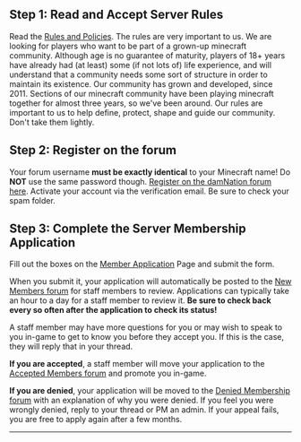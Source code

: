 ---
---
## Step 1: Read and Accept Server Rules 
Read the [Rules and Policies](../rules.md "Rules and Policies"). The rules are very important to us. We are looking for players who want to be part of a grown-up minecraft community. Although age is no guarantee of maturity, players of 18+ years have already had (at least) some (if not lots of) life experience, and will understand that a community needs some sort of structure in order to maintain its existence. Our community has grown and developed, since 2011. Sections of our minecraft community have been playing minecraft together for almost three years, so we've been around. Our rules are important to us to help define, protect, shape and guide our community. Don't take them lightly.

## Step 2: Register on the forum
Your forum username **must be exactly identical** to your Minecraft name! Do **NOT** use the same password though. [Register on the damNation forum here](http://damnation.eu/phpbb/ucp.php?mode=register "Register"). Activate your account via the verification email. Be sure to check your spam folder.

## Step 3: Complete the Server Membership Application

Fill out the boxes on the [Member Application](https://damnation.eu/phpbb/application.php) Page and submit the form.

When you submit it, your application will automatically be posted to the [New Members forum](https://damnation.eu/phpbb/viewforum.php?f=21) for staff members to review. Applications can typically take an hour to a day for a staff member to review it. <b>Be sure to check back every so often after the application to check its status!</b>

A staff member may have more questions for you or may wish to speak to you in-game to get to know you before they accept you. If this is the case, they will reply that in your thread.

<b>If you are accepted</b>, a staff member will move your application to the [Accepted Members forum](https://damnation.eu/phpbb/viewforum.php?f=24) and promote you in-game. 

<b>If you are denied</b>, your application will be moved to the [Denied Membership forum](https://damnation.eu/phpbb/viewforum.php?f=25) with an explanation of why you were denied. If you feel you were wrongly denied, reply to your thread or PM an admin. If your appeal fails, you are free to apply again after a few months.

___
